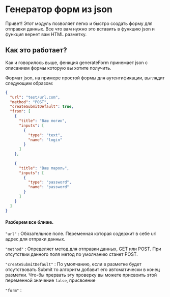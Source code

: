 # Генератор форм из json

Привет! Этот модуль позволяет легко и быстро создать форму для отправки данных. Все что вам нужно это вставить в функцию json и функция вернет вам HTML разметку.

## Как это работает?

Как и говорилось выше, фенкция generateForm принемает json с описанием формы которую вы хотите получить.

Формат json, на примере простой формы для аутентификации, выглядит следующим образом:
```json
{
  "url": "test/url.com",
  "method": "POST",
  "createSubmitDefault": true,
  "from": [
    {
      "title": "Ваш логин",
      "inputs": [
        {
          "type": "text",
          "name": "login"
        }
      ]
    },
    
    {
      "title": "Ваш пароль",
      "inputs": [
        {
          "type": "password",
          "name": "password"
        }
      ]
    }
  ]
}
```

#### Разберем все ближе.

`"url"` : Обязательное поле. Переменная которая содержит в себе url адрес для отпраки данных.

`"method"` : Определяет метод для отправки данных, GET или POST. При отсутствии данного поля метод по умолчанию станет POST.

`"createSubmitDefault"` : По умолчанию, если в разметке будет отсутствовать Submit то алгоритм добавит его автоматически в конец разметки. 
Что-бы прервать эту проверку вы можете присвоить этой переменной значение `false`, присвоение 

`"form"` : 

